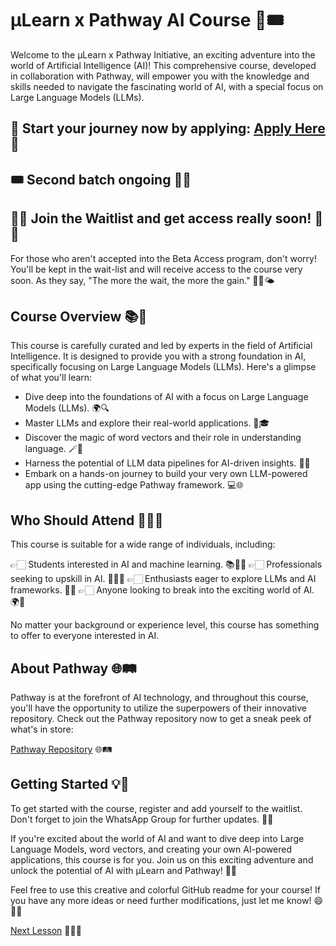 # μLearn x Pathway AI Course 🚀🎟

Welcome to the μLearn x Pathway Initiative, an exciting adventure into the world of Artificial Intelligence (AI)! This comprehensive course, developed in collaboration with Pathway, will empower you with the knowledge and skills needed to navigate the fascinating world of AI, with a special focus on Large Language Models (LLMs).

## 🚀 Start your journey now by applying: [Apply Here](https://mulearn.org/pathway) 🌠

## 🎟 Second batch ongoing 🚁✨

## 🤞🏻 Join the Waitlist and get access really soon! 📜🎈

For those who aren't accepted into the Beta Access program, don't worry! You'll be kept in the wait-list and will receive access to the course very soon. As they say, "The more the wait, the more the gain." 🤞🏻🌤

## Course Overview 📚📖

This course is carefully curated and led by experts in the field of Artificial Intelligence. It is designed to provide you with a strong foundation in AI, specifically focusing on Large Language Models (LLMs). Here's a glimpse of what you'll learn:

- Dive deep into the foundations of AI with a focus on Large Language Models (LLMs). 🌍🔍
- Master LLMs and explore their real-world applications. 🚀🎓
- Discover the magic of word vectors and their role in understanding language. 🪄📝
- Harness the potential of LLM data pipelines for AI-driven insights. 🧰🔬
- Embark on a hands-on journey to build your very own LLM-powered app using the cutting-edge Pathway framework. 💻🌐

## Who Should Attend 🙌🏻🤖

This course is suitable for a wide range of individuals, including:

👉🏻 Students interested in AI and machine learning. 📚🧑‍🎓
👉🏻 Professionals seeking to upskill in AI. 👨‍💼💼
👉🏻 Enthusiasts eager to explore LLMs and AI frameworks. 🌟🤓
👉🏻 Anyone looking to break into the exciting world of AI. 🌍🚀

No matter your background or experience level, this course has something to offer to everyone interested in AI.

## About Pathway 🌐🛤

Pathway is at the forefront of AI technology, and throughout this course, you'll have the opportunity to utilize the superpowers of their innovative repository. Check out the Pathway repository now to get a sneak peek of what's in store:

[Pathway Repository](https://github.com/pathwaycom) 🌐🛤

## Getting Started 💡🚀

To get started with the course, register and add yourself to the waitlist. Don't forget to join the WhatsApp Group for further updates. 📲🤝

If you're excited about the world of AI and want to dive deep into Large Language Models, word vectors, and creating your own AI-powered applications, this course is for you. Join us on this exciting adventure and unlock the potential of AI with μLearn and Pathway! 🌟🌠

Feel free to use this creative and colorful GitHub readme for your course! If you have any more ideas or need further modifications, just let me know! 😄🌈📜


[Next Lesson](Introduction.md) 📖👣🔜

